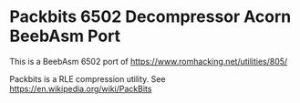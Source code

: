 # Packbits 6502 Decompressor Acorn BeebAsm Port

This is a BeebAsm 6502 port of https://www.romhacking.net/utilities/805/

Packbits is a RLE compression utility.  See https://en.wikipedia.org/wiki/PackBits